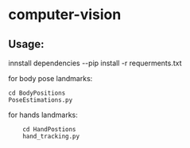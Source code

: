 # computer-vision

## Usage:
innstall dependencies
--pip install -r requerments.txt

for body pose landmarks:
    
    cd BodyPositions
    PoseEstimations.py

for hands landmarks:
        
        cd HandPostions
        hand_tracking.py
